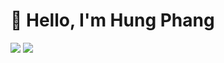 <h1 align="">👋 Hello, I'm Hung Phang</h1>

<p align="left">
  <a href="https://www.linkedin.com/in/hgt-phang/"><img src="https://img.shields.io/badge/LinkedIn-%20-blue"></a>
  <a href="mailto:hungtai.phang@drexel.edu"><img src="https://img.shields.io/badge/Email-%20-red"></a>
</p>

<!--
**hgtphang/hgtphang** is a ✨ _special_ ✨ repository because its `README.md` (this file) appears on your GitHub profile.

Here are some ideas to get you started:

- 🔭 I’m currently working on ...
- 🌱 I’m currently learning ...
- 👯 I’m looking to collaborate on ...
- 🤔 I’m looking for help with ...
- 💬 Ask me about ...
- 📫 How to reach me: ...
- 😄 Pronouns: ...
- ⚡ Fun fact: ...
-->
